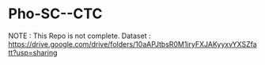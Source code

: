 # Pho-SC--CTC
NOTE : This Repo is not complete.
Dataset : https://drive.google.com/drive/folders/10aAPJtbsR0M1iryFXJAKyyxvYXSZfatt?usp=sharing
